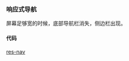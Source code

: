 ### 响应式导航

屏幕足够宽的时候，底部导航栏消失，侧边栏出现。

#### 代码

[res-nav](https://github.com/happypeter/flex/commit/41ec2a56211066fdfdfd90dcca419359a3633990)
